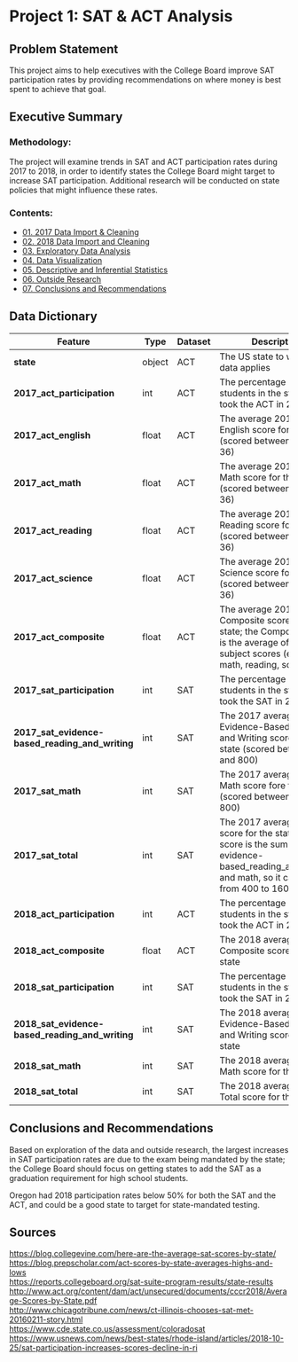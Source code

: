# Project 1: SAT & ACT Analysis

## Problem Statement

This project aims to help executives with the College Board improve SAT participation rates by providing recommendations on where money is best spent to achieve that goal.

## Executive Summary
### Methodology:
The project will examine trends in SAT and ACT participation rates during 2017 to 2018, in order to identify states the College Board might target to increase SAT participation.
Additional research will be conducted on state policies that might influence these rates.

### Contents:
- [01. 2017 Data Import & Cleaning](https://github.com/kevinacrystal/SAT_ACT_Analysis/blob/master/code/2017%20Data%20Import%20and%20Cleaning.ipynb)
- [02. 2018 Data Import and Cleaning](https://github.com/kevinacrystal/SAT_ACT_Analysis/blob/master/code/2018%20Data%20Import%20and%20Cleaning.ipynb)
- [03. Exploratory Data Analysis](https://github.com/kevinacrystal/SAT_ACT_Analysis/blob/master/code/Exploratory%20Data%20Analysis.ipynb)
- [04. Data Visualization](https://github.com/kevinacrystal/SAT_ACT_Analysis/blob/master/code/Data%20Visualization.ipynb)
- [05. Descriptive and Inferential Statistics](https://github.com/kevinacrystal/SAT_ACT_Analysis/blob/master/code/Descriptive%20and%20Inferential%20Statistics.ipynb)
- [06. Outside Research](https://github.com/kevinacrystal/SAT_ACT_Analysis/blob/master/code/Outside%20Research%2C%20Conclusion%2C%20Recommendations.ipynb)
- [07. Conclusions and Recommendations](https://github.com/kevinacrystal/SAT_ACT_Analysis/blob/master/code/Outside%20Research%2C%20Conclusion%2C%20Recommendations.ipynb)

## Data Dictionary
|Feature|Type|Dataset|Description|
|---|---|---|---|
|**state**|object|ACT|The US state to which the data applies| 
|**2017_act_participation**|int|ACT|The percentage of students in the state who took the ACT in 2017| 
|**2017_act_english**|float|ACT|The average 2017 ACT English score for the state (scored between 1 and 36)| 
|**2017_act_math**|float|ACT|The average 2017 ACT Math score for the state (scored between 1 and 36)| 
|**2017_act_reading**|float|ACT|The average 2017 ACT Reading score for the state (scored between 1 and 36)| 
|**2017_act_science**|float|ACT|The average 2017 ACT Science score for the state (scored between 1 and 36)|
|**2017_act_composite**|float|ACT|The average 2017 ACT Composite score for the state; the Composite score is the average of the four subject scores (enlish, math, reading, science)| 
|**2017_sat_participation**|int|SAT|The percentage of students in the state who took the SAT in 2017| 
|**2017_sat_evidence-based_reading_and_writing**|int|SAT|The 2017 average SAT Evidence-Based Reading and Writing score for the state (scored between 200 and 800)| 
|**2017_sat_math**|int|SAT|The 2017 average SAT Math score fore the state (scored between 200 and 800)| 
|**2017_sat_total**|int|SAT|The 2017 average total score for the state; total score is the sum of evidence-based_reading_and_writing and math, so it can range from 400 to 1600|
|**2018_act_participation**|int|ACT|The percentage of students in the state who took the ACT in 2018|
|**2018_act_composite**|float|ACT|The 2018 average ACT Composite score for the state|
|**2018_sat_participation**|int|SAT|The percentage of students in the state who took the SAT in 2018|
|**2018_sat_evidence-based_reading_and_writing**|int|SAT|The 2018 average SAT Evidence-Based Reading and Writing score for the state|
|**2018_sat_math**|int|SAT|The 2018 average SAT Math score for the state|
|**2018_sat_total**|int|SAT|The 2018 average SAT Total score for the state|

## Conclusions and Recommendations
Based on exploration of the data and outside research, the largest increases in SAT participation rates are due to the exam being mandated by the state; the College Board should focus on getting states to add the SAT as a graduation requirement for high school students.

Oregon had 2018 participation rates below 50% for both the SAT and the ACT, and could be a good state to target for state-mandated testing.

## Sources
https://blog.collegevine.com/here-are-the-average-sat-scores-by-state/  
https://blog.prepscholar.com/act-scores-by-state-averages-highs-and-lows  
https://reports.collegeboard.org/sat-suite-program-results/state-results  
http://www.act.org/content/dam/act/unsecured/documents/cccr2018/Average-Scores-by-State.pdf  
http://www.chicagotribune.com/news/ct-illinois-chooses-sat-met-20160211-story.html  
https://www.cde.state.co.us/assessment/coloradosat  
https://www.usnews.com/news/best-states/rhode-island/articles/2018-10-25/sat-participation-increases-scores-decline-in-ri

